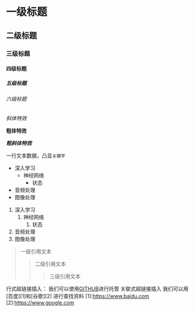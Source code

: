 # 一级标题

## 二级标题

### 三级标题

#### 四级标题

##### 五级标题

###### 六级标题

*斜体特效*

**粗体特效**

***粗斜体特效***

一行文本数据，凸显`关键字`



* 深入学习
   * 神经网络
       * 状态
* 音频处理
* 图像处理



1. 深入学习
   1. 神经网络
       1. 状态
2. 音频处理
3. 图像处理


> 一级引用文本
>> 二级引用文本
>>> 三级引用文本


行式超链接插入：
我们可以使用[GITHUB](https://www.github.com "GIThub官方网站")进行托管
关联式超链接插入
我们可以用[百度][1]和[谷歌][2] 进行查找资料
[1]:https://www.baidu.com
[2]:https://www.google.com















